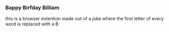### Bappy Birfday Billiam

this is a browser extention made out of a joke where the first letter of every word is replaced with a B